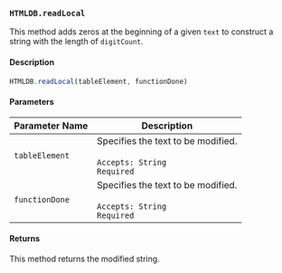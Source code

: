 ### `HTMLDB.readLocal`

This method adds zeros at the beginning of a given `text` to construct a string with the length of `digitCount`.

#### Description

```javascript
HTMLDB.readLocal(tableElement, functionDone)
```

#### Parameters

| Parameter Name             | Description                               |
| -------------------------- | ----------------------------------------- |
| `tableElement` | Specifies the text to be modified.<br><br>`Accepts: String`<br>`Required` |
| `functionDone` | Specifies the text to be modified.<br><br>`Accepts: String`<br>`Required` |

#### Returns

This method returns the modified string.